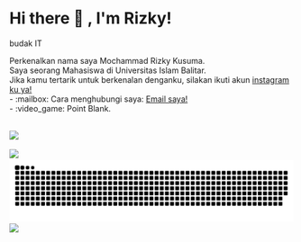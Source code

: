 # <summary><strong>Hi there :wave: , I'm Rizky!</strong></summary>
budak IT
<p>
    Perkenalkan nama saya Mochammad Rizky Kusuma. </br>
    Saya seorang Mahasiswa di Universitas Islam Balitar. </br>
    Jika kamu tertarik untuk berkenalan denganku, silakan ikuti akun <a href="https://www.instagram.com/rizkykusuma____/">instagram ku ya!</a>  </br>
    - :mailbox: Cara menghubungi saya: <a href="mailto:m.riskykusuma00@gmail.com">Email saya!</a>  </br>
    - :video_game: Point Blank. </br>
</p> 
<p> </br>
    <img src="https://img.shields.io/badge/Text%20Editor-Visual%20Studio%20Code-blue?&logo=visual%20studio%20code&logoColor=blue" />
</p>

<!--horizontal divider(gradiant)-->
<img src="https://user-images.githubusercontent.com/73097560/115834477-dbab4500-a447-11eb-908a-139a6edaec5c.gif">


<!--- snake -->
<div align="center">
  <a href="https://1999azzar.github.io/1999AZZAR/">
    <img src="https://github.com/1999AZZAR/1999AZZAR/blob/readme/resources/img/grid-snake.svg" alt="snake">
  </a>
</div>

<!--horizontal divider(gradiant)-->
<img src="https://user-images.githubusercontent.com/73097560/115834477-dbab4500-a447-11eb-908a-139a6edaec5c.gif">



